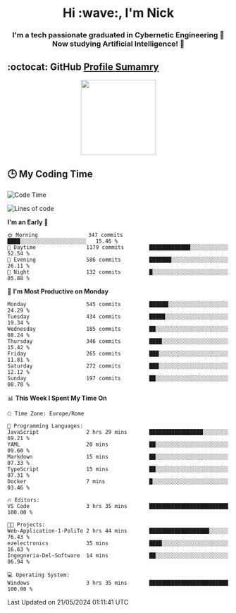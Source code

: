 <h1 align="center">Hi :wave:, I'm Nick</h1>

<h3 align="center">I'm a tech passionate graduated in Cybernetic Engineering 🤖<br>
Now studying Artificial Intelligence! 🧠</h3>


## :octocat: GitHub <a href="https://github.com/vn7n24fzkq/github-profile-summary-cards">Profile Sumamry</a>

<p align="center">
   <img style="height:170px;display:inline-block"  src="http://github-profile-summary-cards.vercel.app/api/cards/profile-details?username=CodeClimberNT&theme=github_dark" />
<!--    <img style="height:170px;display:inline-block"  src="http://github-profile-summary-cards.vercel.app/api/cards/repos-per-language?username=CodeClimberNT&theme=github_dark&exclude=" /> -->
</p>

 ## :clock3: My Coding Time 
 
<!--START_SECTION:waka-->
![Code Time](http://img.shields.io/badge/Code%20Time-212%20hrs%2045%20mins-blue)

![Lines of code](https://img.shields.io/badge/From%20Hello%20World%20I%27ve%20Written-2.8%20million%20lines%20of%20code-blue)

**I'm an Early 🐤** 

```text
🌞 Morning                347 commits         ████░░░░░░░░░░░░░░░░░░░░░   15.46 % 
🌆 Daytime                1179 commits        █████████████░░░░░░░░░░░░   52.54 % 
🌃 Evening                586 commits         ███████░░░░░░░░░░░░░░░░░░   26.11 % 
🌙 Night                  132 commits         █░░░░░░░░░░░░░░░░░░░░░░░░   05.88 % 
```
📅 **I'm Most Productive on Monday** 

```text
Monday                   545 commits         ██████░░░░░░░░░░░░░░░░░░░   24.29 % 
Tuesday                  434 commits         █████░░░░░░░░░░░░░░░░░░░░   19.34 % 
Wednesday                185 commits         ██░░░░░░░░░░░░░░░░░░░░░░░   08.24 % 
Thursday                 346 commits         ████░░░░░░░░░░░░░░░░░░░░░   15.42 % 
Friday                   265 commits         ███░░░░░░░░░░░░░░░░░░░░░░   11.81 % 
Saturday                 272 commits         ███░░░░░░░░░░░░░░░░░░░░░░   12.12 % 
Sunday                   197 commits         ██░░░░░░░░░░░░░░░░░░░░░░░   08.78 % 
```


📊 **This Week I Spent My Time On** 

```text
🕑︎ Time Zone: Europe/Rome

💬 Programming Languages: 
JavaScript               2 hrs 29 mins       █████████████████░░░░░░░░   69.21 % 
YAML                     20 mins             ██░░░░░░░░░░░░░░░░░░░░░░░   09.60 % 
Markdown                 15 mins             ██░░░░░░░░░░░░░░░░░░░░░░░   07.33 % 
TypeScript               15 mins             ██░░░░░░░░░░░░░░░░░░░░░░░   07.31 % 
Docker                   7 mins              █░░░░░░░░░░░░░░░░░░░░░░░░   03.46 % 

🔥 Editors: 
VS Code                  3 hrs 35 mins       █████████████████████████   100.00 % 

🐱‍💻 Projects: 
Web-Application-1-PoliTo 2 hrs 44 mins       ███████████████████░░░░░░   76.43 % 
ezelectronics            35 mins             ████░░░░░░░░░░░░░░░░░░░░░   16.63 % 
Ingegneria-Del-Software  14 mins             ██░░░░░░░░░░░░░░░░░░░░░░░   06.94 % 

💻 Operating System: 
Windows                  3 hrs 35 mins       █████████████████████████   100.00 % 
```


 Last Updated on 21/05/2024 01:11:41 UTC
<!--END_SECTION:waka-->


